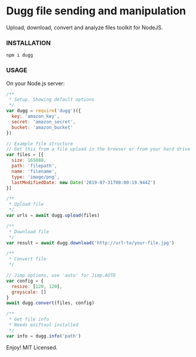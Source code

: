 # Dugg file sending and manipulation

Upload, download, convert and analyze files toolkit for NodeJS.

### INSTALLATION
```npm i dugg```

### USAGE
On your Node.js server:
```javascript
/**
 * Setup. Showing default options
 */
var dugg = require('dugg')({
  key: 'amazon_key',
  secret: 'amazon_secret',
  bucket: 'amazon_bucket'
})

// Example file structure
// Get this from a file upload in the browser or from your hard drive
var files = [{
  size: 165888,
  path: 'filepath',
  name: 'filename',
  type: 'image/png',
  lastModifiedDate: new Date('2019-07-31T08:00:19.944Z')
}]

/**
 * Upload file
 */
var urls = await dugg.upload(files)

/**
 * Download file
 */
var result = await dugg.download('http://url-to/your-file.jpg')

/**
 * Convert file
 */

// Jimp options, use 'auto' for Jimp.AUTO
var config = {
  resize: [120, 120],
  greyscale: []
}
await dugg.convert(files, config)

/**
 * Get file info
 * Needs exiftool installed
 */
var info = dugg.info('path')
```
Enjoy! MIT Licensed.
